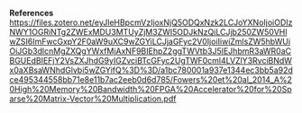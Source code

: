 **References**
https://files.zotero.net/eyJleHBpcmVzIjoxNjQ5ODQxNzk2LCJoYXNoIjoiODIzNWY1OGRiNTg2ZWExMDU3MTUyZjM3ZWI5ODJkNzQiLCJjb250ZW50VHlwZSI6ImFwcGxpY2F0aW9uXC9wZGYiLCJjaGFyc2V0IjoiIiwiZmlsZW5hbWUiOiJGb3dlcnMgZXQgYWxfMjAxNF9BIEhpZ2ggTWVtb3J5IEJhbmR3aWR0aCBGUEdBIEFjY2VsZXJhdG9yIGZvciBTcGFyc2UgTWF0cml4LVZlY3RvciBNdWx0aXBsaWNhdGlvbi5wZGYifQ%3D%3D/a1bc780001a937e1344ec3bb5a92dce495344558bb71e8e11b7ac2eeb0d6d785/Fowers%20et%20al_2014_A%20High%20Memory%20Bandwidth%20FPGA%20Accelerator%20for%20Sparse%20Matrix-Vector%20Multiplication.pdf
